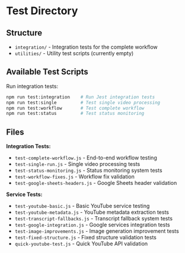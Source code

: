 # Test Directory

## Structure

- `integration/` - Integration tests for the complete workflow
- `utilities/` - Utility test scripts (currently empty)

## Available Test Scripts

Run integration tests:
```bash
npm run test:integration    # Run Jest integration tests
npm run test:single         # Test single video processing
npm run test:workflow       # Test complete workflow
npm run test:status         # Test status monitoring
```

## Files

**Integration Tests:**
- `test-complete-workflow.js` - End-to-end workflow testing
- `test-single-run.js` - Single video processing tests
- `test-status-monitoring.js` - Status monitoring system tests
- `test-workflow-fixes.js` - Workflow fix validation
- `test-google-sheets-headers.js` - Google Sheets header validation

**Service Tests:**
- `test-youtube-basic.js` - Basic YouTube service testing
- `test-youtube-metadata.js` - YouTube metadata extraction tests
- `test-transcript-fallbacks.js` - Transcript fallback system tests
- `test-google-integration.js` - Google services integration tests
- `test-image-improvements.js` - Image generation improvement tests
- `test-fixed-structure.js` - Fixed structure validation tests
- `quick-youtube-test.js` - Quick YouTube API validation